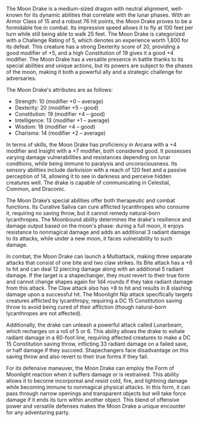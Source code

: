 The Moon Drake is a medium-sized dragon with neutral alignment, well-known for its dynamic abilities that correlate with the lunar phases. With an Armor Class of 15 and a robust 76 hit points, the Moon Drake proves to be a formidable foe in combat. Its impressive speed allows it to fly at 100 feet per turn while still being able to walk 25 feet. The Moon Drake is categorized with a Challenge Rating of 5, which denotes an experience worth 1,800 for its defeat. This creature has a strong Dexterity score of 20, providing a good modifier of +5, and a high Constitution of 19 gives it a good +4 modifier. The Moon Drake has a versatile presence in battle thanks to its special abilities and unique actions, but its powers are subject to the phases of the moon, making it both a powerful ally and a strategic challenge for adversaries.

The Moon Drake's attributes are as follows: 
- Strength: 10 (modifier +0 – average)
- Dexterity: 20 (modifier +5 – good)
- Constitution: 19 (modifier +4 – good)
- Intelligence: 13 (modifier +1 – average)
- Wisdom: 18 (modifier +4 – good)
- Charisma: 14 (modifier +2 – average)

In terms of skills, the Moon Drake has proficiency in Arcana with a +4 modifier and Insight with a +7 modifier, both considered good. It possesses varying damage vulnerabilities and resistances depending on lunar conditions, while being immune to paralysis and unconsciousness. Its sensory abilities include darkvision with a reach of 120 feet and a passive perception of 14, allowing it to see in darkness and perceive hidden creatures well. The drake is capable of communicating in Celestial, Common, and Draconic.

The Moon Drake’s special abilities offer both therapeutic and combat functions. Its Curative Saliva can cure afflicted lycanthropes who consume it, requiring no saving throw, but it cannot remedy natural-born lycanthropes. The Moonbound ability determines the drake's resilience and damage output based on the moon's phase: during a full moon, it enjoys resistance to nonmagical damage and adds an additional 3 radiant damage to its attacks, while under a new moon, it faces vulnerability to such damage.

In combat, the Moon Drake can launch a Multiattack, making three separate attacks that consist of one bite and two claw strikes. Its Bite attack has a +8 to hit and can deal 12 piercing damage along with an additional 5 radiant damage. If the target is a shapechanger, they must revert to their true form and cannot change shapes again for 1d4 rounds if they take radiant damage from this attack. The Claw attack also has +8 to hit and results in 8 slashing damage upon a successful hit. The Moonlight Nip attack specifically targets creatures afflicted by lycanthropy, requiring a DC 15 Constitution saving throw to avoid being cured of their affliction (though natural-born lycanthropes are not affected).

Additionally, the drake can unleash a powerful attack called Lunarbeam, which recharges on a roll of 5 or 6. This ability allows the drake to exhale radiant damage in a 60-foot line, requiring affected creatures to make a DC 15 Constitution saving throw, inflicting 33 radiant damage on a failed save, or half damage if they succeed. Shapechangers face disadvantage on this saving throw and also revert to their true forms if they fail.

For its defensive maneuver, the Moon Drake can employ the Form of Moonlight reaction when it suffers damage or is restrained. This ability allows it to become incorporeal and resist cold, fire, and lightning damage while becoming immune to nonmagical physical attacks. In this form, it can pass through narrow openings and transparent objects but will take force damage if it ends its turn within another object. This blend of offensive power and versatile defenses makes the Moon Drake a unique encounter for any adventuring party.